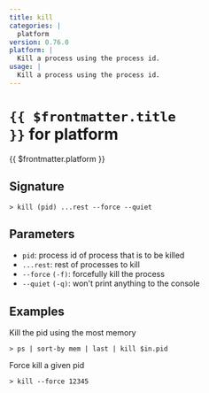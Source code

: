 ```yaml
---
title: kill
categories: |
  platform
version: 0.76.0
platform: |
  Kill a process using the process id.
usage: |
  Kill a process using the process id.
---
```


# <code>{{ $frontmatter.title }}</code> for platform

<div class='command-title'>{{ $frontmatter.platform }}</div>

## Signature

```> kill (pid) ...rest --force --quiet```

## Parameters

 -  `pid`: process id of process that is to be killed
 -  `...rest`: rest of processes to kill
 -  `--force` `(-f)`: forcefully kill the process
 -  `--quiet` `(-q)`: won't print anything to the console

## Examples

Kill the pid using the most memory
```shell
> ps | sort-by mem | last | kill $in.pid
```

Force kill a given pid
```shell
> kill --force 12345
```
